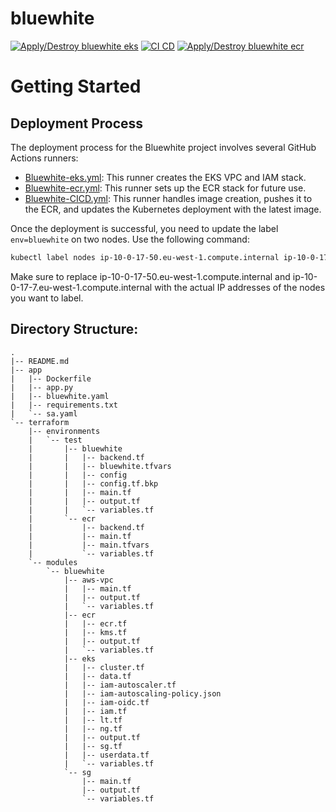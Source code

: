 # bluewhite
[![Apply/Destroy bluewhite eks](https://github.com/shaypi/bluewhite/actions/workflows/Bluewhite-eks.yml/badge.svg)](https://github.com/shaypi/bluewhite/actions/workflows/Bluewhite-eks.yml)
[![CI CD](https://github.com/shaypi/bluewhite/actions/workflows/Bluewhite-CICD.yml/badge.svg)](https://github.com/shaypi/bluewhite/actions/workflows/Bluewhite-CICD.yml)
[![Apply/Destroy bluewhite ecr](https://github.com/shaypi/bluewhite/actions/workflows/Bluewhite-ecr.yml/badge.svg)](https://github.com/shaypi/bluewhite/actions/workflows/Bluewhite-ecr.yml)

# Getting Started

## Deployment Process

The deployment process for the Bluewhite project involves several GitHub Actions runners:

- [Bluewhite-eks.yml](https://github.com/shaypi/bluewhite/actions/workflows/Bluewhite-eks.yml): This runner creates the EKS VPC and IAM stack.
- [Bluewhite-ecr.yml](https://github.com/shaypi/bluewhite/actions/workflows/Bluewhite-ecr.yml): This runner sets up the ECR stack for future use.
- [Bluewhite-CICD.yml](https://github.com/shaypi/bluewhite/actions/workflows/Bluewhite-CICD.yml): This runner handles image creation, pushes it to the ECR, and updates the Kubernetes deployment with the latest image.

Once the deployment is successful, you need to update the label `env=bluewhite` on two nodes. Use the following command:

```bash
kubectl label nodes ip-10-0-17-50.eu-west-1.compute.internal ip-10-0-17-7.eu-west-1.compute.internal env=bluewhite
```

Make sure to replace ip-10-0-17-50.eu-west-1.compute.internal and ip-10-0-17-7.eu-west-1.compute.internal with the actual IP addresses of the nodes you want to label.

## Directory Structure:

```
.
|-- README.md
|-- app
|   |-- Dockerfile
|   |-- app.py
|   |-- bluewhite.yaml
|   |-- requirements.txt
|   `-- sa.yaml
`-- terraform
    |-- environments
    |   `-- test
    |       |-- bluewhite
    |       |   |-- backend.tf
    |       |   |-- bluewhite.tfvars
    |       |   |-- config
    |       |   |-- config.tf.bkp
    |       |   |-- main.tf
    |       |   |-- output.tf
    |       |   `-- variables.tf
    |       `-- ecr
    |           |-- backend.tf
    |           |-- main.tf
    |           |-- main.tfvars
    |           `-- variables.tf
    `-- modules
        `-- bluewhite
            |-- aws-vpc
            |   |-- main.tf
            |   |-- output.tf
            |   `-- variables.tf
            |-- ecr
            |   |-- ecr.tf
            |   |-- kms.tf
            |   |-- output.tf
            |   `-- variables.tf
            |-- eks
            |   |-- cluster.tf
            |   |-- data.tf
            |   |-- iam-autoscaler.tf
            |   |-- iam-autoscaling-policy.json
            |   |-- iam-oidc.tf
            |   |-- iam.tf
            |   |-- lt.tf
            |   |-- ng.tf
            |   |-- output.tf
            |   |-- sg.tf
            |   |-- userdata.tf
            |   `-- variables.tf
            `-- sg
                |-- main.tf
                |-- output.tf
                `-- variables.tf
```
